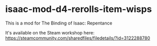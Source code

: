 # isaac-mod-d4-rerolls-item-wisps

This is a mod for The Binding of Isaac: Repentance

It's available on the Steam workshop here: https://steamcommunity.com/sharedfiles/filedetails/?id=3122288780